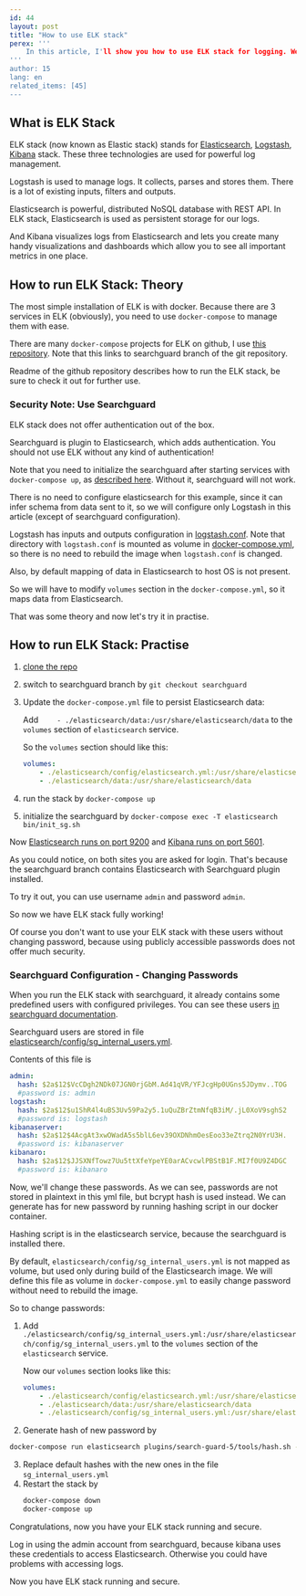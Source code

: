 ```yaml
---
id: 44
layout: post
title: "How to use ELK stack"
perex: '''
    In this article, I'll show you how to use ELK stack for logging. We will use ELK in docker for easy setup.
'''
author: 15
lang: en
related_items: [45]
---
```


## What is ELK Stack

ELK stack (now known as Elastic stack) stands for [Elasticsearch](https://www.elastic.co/products/elasticsearch),
[Logstash](https://www.elastic.co/products/logstash), [Kibana](https://www.elastic.co/products/kibana) stack.
These three technologies are used for powerful log management.

Logstash is used to manage logs. It collects, parses and stores them.
There is a lot of existing inputs, filters and outputs.

Elasticsearch is powerful, distributed NoSQL database with REST API.
In ELK stack, Elasticsearch is used as persistent storage for our logs.

And Kibana visualizes logs from Elasticsearch and lets you create many handy visualizations and dashboards
which allow you to see all important metrics in one place.

## How to run ELK Stack: Theory

The most simple installation of ELK is with docker. Because there are 3 services in ELK (obviously),
you need to use `docker-compose` to manage them with ease.

There are many `docker-compose` projects for ELK on github, I use [this repository](https://github.com/deviantony/docker-elk/tree/searchguard).
Note that this links to searchguard branch of the git repository.

Readme of the github repository describes how to run the ELK stack, be sure to check it out for further use.

### Security Note: Use Searchguard

ELK stack does not offer authentication out of the box.

Searchguard is plugin to Elasticsearch, which adds authentication.
You should not use ELK without any kind of authentication!

Note that you need to initialize the searchguard after starting services with `docker-compose up`,
as [described here](https://github.com/deviantony/docker-elk/tree/searchguard#bringing-up-the-stack).
Without it, searchguard will not work.

There is no need to configure elasticsearch for this example, since it can infer schema from data sent to it,
so we will configure only Logstash in this article (except of searchguard configuration).

Logstash has inputs and outputs configuration in [logstash.conf](https://github.com/deviantony/docker-elk/blob/searchguard/logstash/pipeline/logstash.conf).
Note that directory with `logstash.conf` is mounted as volume in [docker-compose.yml](https://github.com/deviantony/docker-elk/blob/searchguard/docker-compose.yml),
so there is no need to rebuild the image when `logstash.conf` is changed.

Also, by default mapping of data in Elasticsearch to host OS is not present.

So we will have to modify `volumes` section in the `docker-compose.yml`, so it maps data from Elasticsearch.

That was some theory and now let's try it in practise.

## How to run ELK Stack: Practise

1. [clone the repo](https://github.com/deviantony/docker-elk.git)
2. switch to searchguard branch by `git checkout searchguard`
3. Update the `docker-compose.yml` file to persist Elasticsearch data:

	Add `    - ./elasticsearch/data:/usr/share/elasticsearch/data` to the `volumes` section of `elasticsearch` service.

	So the `volumes` section should like this:
	```yml
	volumes:
	    - ./elasticsearch/config/elasticsearch.yml:/usr/share/elasticsearch/config/elasticsearch.yml
	    - ./elasticsearch/data:/usr/share/elasticsearch/data
	```

3. run the stack by `docker-compose up`
4. initialize the searchguard by `docker-compose exec -T elasticsearch bin/init_sg.sh`

Now [Elasticsearch runs on port 9200](http://localhost:9200/) and [Kibana runs on port 5601](http://localhost:5601/).

As you could notice, on both sites you are asked for login.
That's because the searchguard branch contains Elasticsearch with Searchguard plugin installed.

To try it out, you can use username `admin` and password `admin`.

So now we have ELK stack fully working!

Of course you don't want to use your ELK stack with these users without changing password,
because using publicly accessible passwords does not offer much security.

### Searchguard Configuration - Changing Passwords

When you run the ELK stack with searchguard, it already contains some predefined users with configured privileges.
You can see these users [in searchguard documentation](https://github.com/floragunncom/search-guard-docs/blob/master/configuration_internalusers.md).

Searchguard users are stored in file [elasticsearch/config/sg_internal_users.yml](https://github.com/deviantony/docker-elk/blob/searchguard/elasticsearch/config/sg_internal_users.yml).

Contents of this file is
```yaml
admin:
  hash: $2a$12$VcCDgh2NDk07JGN0rjGbM.Ad41qVR/YFJcgHp0UGns5JDymv..TOG
  #password is: admin
logstash:
  hash: $2a$12$u1ShR4l4uBS3Uv59Pa2y5.1uQuZBrZtmNfqB3iM/.jL0XoV9sghS2
  #password is: logstash
kibanaserver:
  hash: $2a$12$4AcgAt3xwOWadA5s5blL6ev39OXDNhmOesEoo33eZtrq2N0YrU3H.
  #password is: kibanaserver
kibanaro:
  hash: $2a$12$JJSXNfTowz7Uu5ttXfeYpeYE0arACvcwlPBStB1F.MI7f0U9Z4DGC
  #password is: kibanaro
```

Now, we'll change these passwords. As we can see, passwords are not stored in plaintext in this yml file, but bcrypt hash is used instead.
We can generate has for new password by running hashing script in our docker container.

Hashing script is in the elasticsearch service, because the searchguard is installed there.

By default, `elasticsearch/config/sg_internal_users.yml` is not mapped as volume, but used only during build of the Elasticsearch image.
We will define this file as volume in `docker-compose.yml` to easily change password without need to rebuild the image.

So to change passwords:
1. Add `./elasticsearch/config/sg_internal_users.yml:/usr/share/elasticsearch/config/sg_internal_users.yml` to the `volumes` section of the `elasticsearch` service.

	Now our `volumes` section looks like this:
	```yml
	volumes:
	    - ./elasticsearch/config/elasticsearch.yml:/usr/share/elasticsearch/config/elasticsearch.yml
	    - ./elasticsearch/data:/usr/share/elasticsearch/data
	    - ./elasticsearch/config/sg_internal_users.yml:/usr/share/elasticsearch/config/sg_internal_users.yml
	```

2. Generate hash of new password by
```bash
docker-compose run elasticsearch plugins/search-guard-5/tools/hash.sh -p [some_password]
```

3. Replace default hashes with the new ones in the file `sg_internal_users.yml`
4. Restart the stack by
	```bash
	docker-compose down
	docker-compose up
	```

Congratulations, now you have your ELK stack running and secure.

Log in using the admin account from searchguard, because kibana uses these credentials to access Elasticsearch.
Otherwise you could have problems with accessing logs.

Now you have ELK stack running and secure.